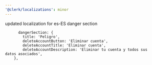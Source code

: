 ```yaml
---
'@clerk/localizations': minor
---
```


updated localization for es-ES danger section 

```
      dangerSection: {
        title: 'Peligro',
        deleteAccountButton: 'Eliminar cuenta',
        deleteAccountTitle: 'Eliminar cuenta',
        deleteAccountDescription: 'Eliminar tu cuenta y todos sus datos asociados',
    },

```